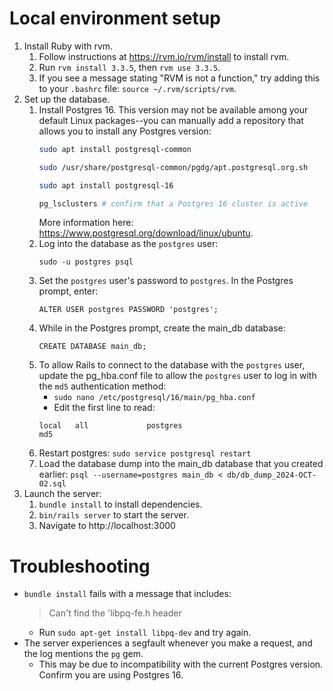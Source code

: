 # Local environment setup
1. Install Ruby with rvm.
    1. Follow instructions at https://rvm.io/rvm/install to install rvm.
    2. Run `rvm install 3.3.5`, then `rvm use 3.3.5`.
    3. If you see a message stating "RVM is not a function," try adding this to your `.bashrc` file: `source ~/.rvm/scripts/rvm`.
2. Set up the database.
    1. Install Postgres 16. This version may not be available among your default Linux packages--you can manually add a repository that allows you to install any Postgres version:
        ```bash
        sudo apt install postgresql-common

        sudo /usr/share/postgresql-common/pgdg/apt.postgresql.org.sh

        sudo apt install postgresql-16

        pg_lsclusters # confirm that a Postgres 16 cluster is active
        ```
        More information here: https://www.postgresql.org/download/linux/ubuntu.
    2. Log into the database as the `postgres` user:
        ```
        sudo -u postgres psql
        ```
    3. Set the `postgres` user's password to `postgres`. In the Postgres prompt, enter:
        ```
        ALTER USER postgres PASSWORD 'postgres';
        ```
    4. While in the Postgres prompt, create the main_db database:
        ```
        CREATE DATABASE main_db;
        ```
    5. To allow Rails to connect to the database with the `postgres` user, update the pg_hba.conf file to allow the `postgres` user to log in with the `md5` authentication method:
        - `sudo nano /etc/postgresql/16/main/pg_hba.conf`
        - Edit the first line to read:
        ```
        local   all             postgres                                md5
        ```
    6. Restart postgres: `sudo service postgresql restart`
    7. Load the database dump into the main_db database that you created earlier:
        `psql --username=postgres main_db < db/db_dump_2024-OCT-02.sql`
3. Launch the server:
    1. `bundle install` to install dependencies.
    2. `bin/rails server` to start the server.
    3. Navigate to http://localhost:3000

# Troubleshooting
- `bundle install` fails with a message that includes:
  > Can't find the 'libpq-fe.h header
  - Run `sudo apt-get install libpq-dev` and try again.
- The server experiences a segfault whenever you make a request, and the log mentions the `pg` gem.
  - This may be due to incompatibility with the current Postgres version. Confirm you are using Postgres 16.
